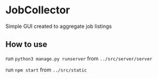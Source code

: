 # JobCollector
Simple GUI created to aggregate job listings

## How to use

run `python3 manage.py runserver` from `../src/server/server`

run `npm start` from `../src/static`